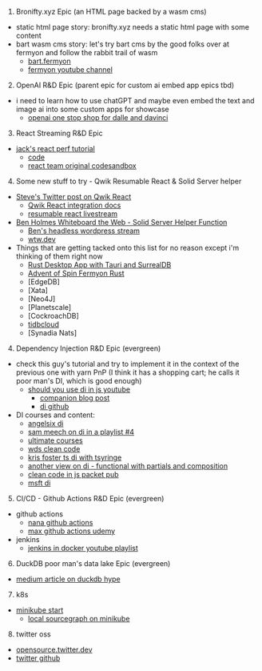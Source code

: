 1) Bronifty.xyz Epic (an HTML page backed by a wasm cms)
- static html page story: bronifty.xyz needs a static html page with some content
- bart wasm cms story: let's try bart cms by the good folks over at fermyon and follow the rabbit trail of wasm
	- [bart.fermyon](https://bartholomew.fermyon.dev/)
	- [fermyon youtube channel](https://www.youtube.com/watch?v=zv0ZplMvlSs)

2) OpenAI R&D Epic (parent epic for custom ai embed app epics tbd)
- i need to learn how to use chatGPT and maybe even embed the text and image ai into some custom apps for showcase
	- [openai one stop shop for dalle and davinci](https://beta.openai.com/docs/quickstart)

3) React Streaming R&D Epic
- [jack's react perf tutorial](https://youtu.be/o3JWb04DRIs)
	- [code](https://github.com/jherr/react-streaming)
	- [react team original codesandbox](https://codesandbox.io/s/kind-sammet-j56ro)

4) Some new stuff to try - Qwik Resumable React & Solid Server helper
- [Steve's Twitter post on Qwik React](https://twitter.com/Steve8708/status/1601257653367209984?s=20&t=rlF_MEpD5XwwumzbN7PptQ)
	- [Qwik React integration docs](https://qwik.builder.io/qwikcity/integrations/react/)
	- [resumable react livestream](https://www.youtube.com/watch?v=IGIPBAWRw_M)
- [Ben Holmes Whiteboard the Web - Solid Server Helper Function](https://twitter.com/BHolmesDev/status/1600868574029303810?s=20&t=v7yvoiwIR4W89QEqrPafBQ)
	- [Ben's headless wordpress stream](https://youtu.be/Jstqgklvfnc)
	- [wtw.dev](https://wtw.dev/)
- Things that are getting tacked onto this list for no reason except i'm thinking of them right now
	- [Rust Desktop App with Tauri and SurrealDB](https://youtu.be/BY_ZjPGqJJk)
	- [Advent of Spin Fermyon Rust](https://youtu.be/OH7AWV0y5RI)
	- [EdgeDB]
	- [Xata]
	- [Neo4J]
	- [Planetscale]
	- [CockroachDB]
	- [tidbcloud](https://docs.pingcap.com/tidbcloud/select-cluster-tier#serverless-tier-beta)
	- [Synadia Nats]

4) Dependency Injection R&D Epic (evergreen)
- check this guy's tutorial and try to implement it in the context of the previous one with yarn PnP (I think it has a shopping cart; he calls it poor man's DI, which is good enough)
	- [should you use di in js youtube](https://www.youtube.com/watch?v=Udfp9ln8naA)
		- [companion blog post](https://fek.io/blog/should-you-use-dependency-injection-in-java-script)
		- [di github](https://github.com/bronifty/express-dependency-injection-polyglotengineer-tutorial)
- DI courses and content:
	- [angelsix di](https://www.youtube.com/watch?v=rZqUgD8Jvbc)
	- [sam meech on di in a playlist #4](https://www.youtube.com/watch?v=hz0_q1MJa2k&list=PL0X6fGhFFNTcBB9N4fPyMgtOxfvyujiEh)
	- [ultimate courses](https://app.ultimatecourses.com/)
	- [wds clean code](https://www.youtube.com/watch?v=nnwD5Lwwqdo&list=PLZlA0Gpn_vH-xGQ-nQ87rXI7QkM6W3E79)
	- [kris foster ts di with tsyringe](https://www.youtube.com/watch?v=D1kM5W9r85Q)
	- [another view on di - functional with partials and composition](https://www.youtube.com/watch?v=cxs7oLGrxQ4)
	- [clean code in js packet pub](https://www.youtube.com/watch?v=iG5v4_N-zW4)
	- [msft di](https://www.youtube.com/watch?v=RVpADaFIlRw)

5) CI/CD - Github Actions R&D Epic (evergreen)
- github actions
	- [nana github actions](https://www.youtube.com/watch?v=R8_veQiYBjI&t=2s)
	- [max github actions udemy](https://www.udemy.com/course/github-actions-the-complete-guide/learn/lecture/34120940#overview)
- jenkins
	- [jenkins in docker youtube playlist](https://www.youtube.com/playlist?list=PLy7NrYWoggjw_LIiDK1LXdNN82uYuuuiC)

6) DuckDB poor man's data lake Epic (evergreen)
- [medium article on duckdb hype](https://olivermolander.medium.com/duckdb-whats-the-hype-about-5d46aaa73196)

7) k8s
- [minikube start](https://minikube.sigs.k8s.io/docs/start/)
	- [local sourcegraph on minikube](https://docs.sourcegraph.com/admin/deploy/single-node/minikube)

8) twitter oss
- [opensource.twitter.dev](https://opensource.twitter.dev/)
- [twitter github](https://github.com/twitter)
